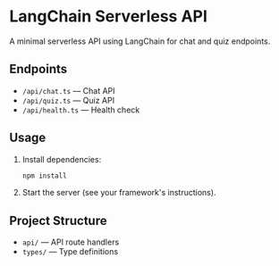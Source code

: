 # LangChain Serverless API

A minimal serverless API using LangChain for chat and quiz endpoints.

## Endpoints

- `/api/chat.ts` — Chat API
- `/api/quiz.ts` — Quiz API
- `/api/health.ts` — Health check

## Usage

1. Install dependencies:
   ```cmd
   npm install
   ```
2. Start the server (see your framework's instructions).

## Project Structure

- `api/` — API route handlers
- `types/` — Type definitions
